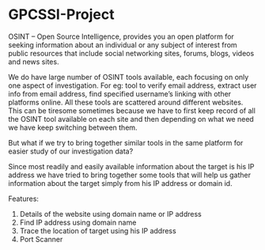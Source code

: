 # GPCSSI-Project

OSINT – Open Source Intelligence, provides you an open platform for seeking information about an individual or any subject of interest from public resources that include social networking sites, forums, blogs, videos and news sites. 

We do have large number of OSINT tools available, each focusing on only one aspect of investigation. For eg: tool to verify email address, extract user info from email address, find specified username’s linking with other platforms online. All these tools are scattered around different websites. This can be tiresome sometimes because we have to first keep record of all the OSINT tool available on each site and then depending on what we need we have keep switching between them. 

But what if we try to bring together similar tools in the same platform for easier study of our investigation data? 

Since most readily and easily available information about the target is his IP address we have tried to bring together some tools that will help us gather information about the target simply from his IP address or domain id. 

Features:

1.	Details of the website using domain name or IP address
2.	Find IP address using domain name
3.	Trace the location of target using his IP address
4.	Port Scanner
